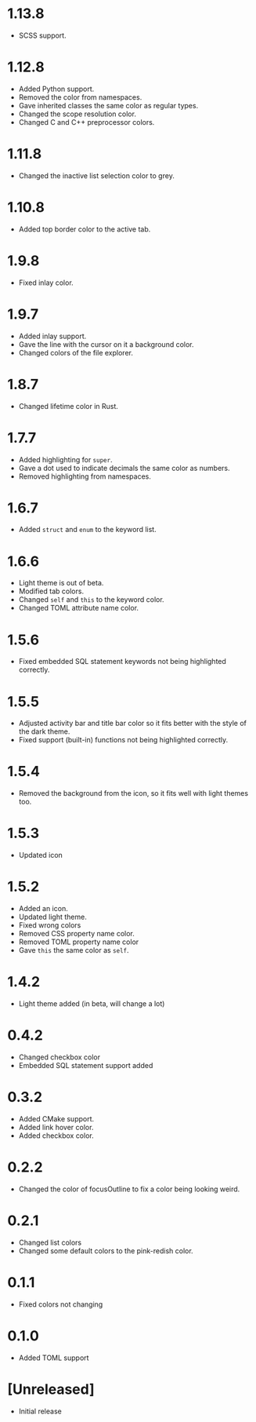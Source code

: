# 1.13.8
- SCSS support.

# 1.12.8
- Added Python support.
- Removed the color from namespaces.
- Gave inherited classes the same color as regular types.
- Changed the scope resolution color.
- Changed C and C++ preprocessor colors.

# 1.11.8
- Changed the inactive list selection color to grey.

# 1.10.8
- Added top border color to the active tab.

# 1.9.8
- Fixed inlay color.

# 1.9.7
- Added inlay support.
- Gave the line with the cursor on it a background color.
- Changed colors of the file explorer.

# 1.8.7
- Changed lifetime color in Rust.

# 1.7.7
- Added highlighting for ``super``.
- Gave a dot used to indicate decimals the same color as numbers.
- Removed highlighting from namespaces.

# 1.6.7
- Added ``struct`` and ``enum`` to the keyword list.

# 1.6.6
- Light theme is out of beta.
- Modified tab colors.
- Changed ``self`` and ``this`` to the keyword color.
- Changed TOML attribute name color.

# 1.5.6
- Fixed embedded SQL statement keywords not being highlighted correctly.

# 1.5.5
- Adjusted activity bar and title bar color so it fits better with the style of the dark theme.
- Fixed support (built-in) functions not being highlighted correctly.

# 1.5.4
- Removed the background from the icon, so it fits well with light themes too.

# 1.5.3
- Updated icon

# 1.5.2
- Added an icon.
- Updated light theme.
- Fixed wrong colors
- Removed CSS property name color.
- Removed TOML property name color
- Gave ``this`` the same color as ``self``.

# 1.4.2
- Light theme added (in beta, will change a lot)

# 0.4.2
- Changed checkbox color
- Embedded SQL statement support added

# 0.3.2
- Added CMake support.
- Added link hover color.
- Added checkbox color.

# 0.2.2
- Changed the color of focusOutline to fix a color being looking weird.

# 0.2.1
- Changed list colors
- Changed some default colors to the pink-redish color.

# 0.1.1
- Fixed colors not changing

# 0.1.0
- Added TOML support

# [Unreleased]
- Initial release
